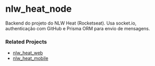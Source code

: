 # nlw_heat_node
 
Backend do projeto do NLW Heat (Rocketseat). Usa socket.io, authenticação com GitHub e Prisma ORM para envio de mensagens.

### Related Projects

- [nlw_heat_web](https://github.com/gabriel-zanghelini/nlw_heat_web)
- [nlw_heat_mobile](https://github.com/gabriel-zanghelini/nlw_heat_mobile)

